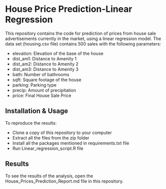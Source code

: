# House Price Prediction-Linear Regression
This repository contains the code for prediction of prices from house sale advertisements currently in the market, using a linear regression model. The data set (housing.csv file) contains 500 sales with the following parameters:

* elevation: Elevation of the base of the house
* dist_am1: Distance to Amenity 1
* dist_am2: Distance to Amenity 2
* dist_am3: Distance to Amenity 3
* bath: Number of bathrooms
* sqft: Square footage of the house
* parking: Parking type
* precip: Amount of precipitation
* price: Final House Sale Price

## Installation & Usage
To reproduce the results:

* Clone a copy of this repository to your computer
* Extract all the files from the zip folder
* Install all the packages mentioned in requirements.txt file
* Run Linear_regression_script.R file

## Results
To see the results of the analysis, open the House_Prices_Prediction_Report.md file in this repository.
